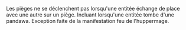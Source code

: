 
Les pièges ne se déclenchent pas lorsqu'une entitée échange de place avec une autre sur un piège. Incluant lorsqu'une entitée tombe d'une pandawa. Exception faite de la manifestation feu de l'huppermage.
